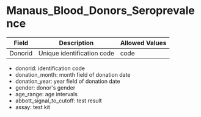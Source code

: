 # Manaus_Blood_Donors_Seroprevalence

|Field|Description|Allowed Values|
|---|---|---|
|Donorid|Unique identification code|code|

- donorid: identification code
- donation_month: month field of donation date
- donation_year: year field of donation date
- gender: donor's gender
- age_range: age intervals
- abbott_signal_to_cutoff: test result
- assay: test kit

